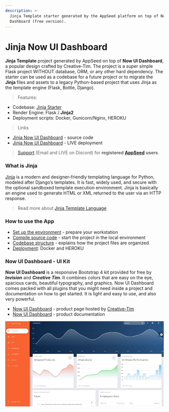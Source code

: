 ```yaml
---
description: >-
  Jinja Template starter generated by the AppSeed platform on top of Now UI
  Dashboard (free version).
---
```


# Jinja Now UI Dashboard

**Jinja Template** project generated by AppSeed on top of **Now UI Dashboard**,  a popular design crafted by Creative-Tim. The project is a super simple Flask project WITHOUT database, ORM, or any other hard dependency. The starter can be used as a codebase for a future project or to migrate the **Jinja** files and assets to a legacy Python-based project that uses Jinja as the template engine \(Flask, Bottle, Django\).  

> Features:

* Codebase: [Jinja Starter](../../boilerplate-code/boilerplate-jinja.md)
* Render Engine: Flask / **Jinja2**
* Deployment scripts: Docker, Gunicorn/Nginx, HEROKU

> Links

* [Jinja Now UI Dashboard](https://github.com/app-generator/jinja-now-ui-dashboard) - source code
* [Jinja Now UI Dashboard](https://jinja-now-ui-dashboard.appseed-srv1.com/) - LIVE deployment 

> [Support](https://appseed.us/support) \(Email and LIVE on Discord\) for **registered** [**AppSeed**](https://appseed.us/) **users**.



### What is Jinja

[Jinja](https://jinja.palletsprojects.com/en/2.11.x/) is a modern and designer-friendly templating language for Python, modeled after Django’s templates. It is fast, widely used, and secure with the optional sandboxed template execution environment. Jinja is basically an engine used to generate HTML or XML returned to the user via an HTTP response. 

> Read more about [Jinja Template Language](../../content/what-is/jinja.md)



### How to use the App

* [Set up the environment](../../boilerplate-code/boilerplate-jinja.md#environment) - prepare your workstation
* [Compile source code](../../boilerplate-code/boilerplate-jinja.md#build-the-app) - start the project in the local environment
* [Codebase structure](../../boilerplate-code/boilerplate-jinja.md#codebase-structure) - explains how the project files are organized
* [Deployment](../../boilerplate-code/boilerplate-jinja.md#deployment): Docker and HEROKU 



### Now UI Dashboard - UI Kit

**Now UI Dashboard** is a responsive Bootstrap 4 kit provided for free by _**Invision**_ and _**Creative Tim**_. It combines colors that are easy on the eye, spacious cards, beautiful typography, and graphics. Now UI Dashboard comes packed with all plugins that you might need inside a project and documentation on how to get started. It is light and easy to use, and also very powerful.

* [Now UI Dashboard](https://www.creative-tim.com/product/now-ui-dashboard) - product page hosted by [Creative-Tim](../../content/partners/creative-tim.md)
* [Now UI Dashboard](https://demos.creative-tim.com/now-ui-dashboard/docs/1.0/getting-started/introduction.html) - product documentation

![Now UI Dashboard - Open-source Product. ](../../.gitbook/assets/now-ui-dashboard.jpg)

